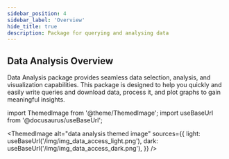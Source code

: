 ```yaml
---
sidebar_position: 4
sidebar_label: 'Overview'
hide_title: true
description: Package for querying and analysing data
---
```



## Data Analysis Overview

Data Analysis package provides seamless data selection, analysis, and visualization capabilities. This package is designed to help you quickly and easily write queries and download data, process it, and plot graphs to gain meaningful insights.

import ThemedImage from '@theme/ThemedImage';
import useBaseUrl from '@docusaurus/useBaseUrl';

<ThemedImage
  alt="data analysis themed image"
  sources={{
    light: useBaseUrl('/img/img_data_access_light.png'),
    dark: useBaseUrl('/img/img_data_access_dark.png'),
  }}
/>